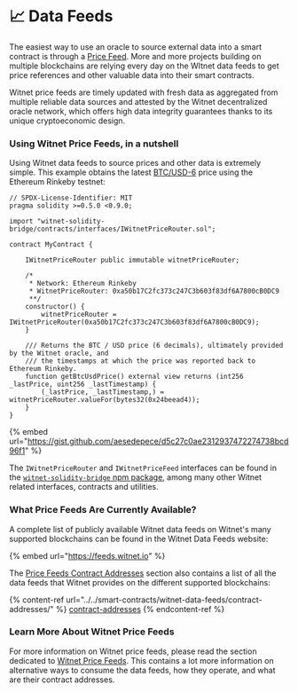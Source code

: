 # 📈 Data Feeds

The easiest way to use an oracle to source external data into a smart contract is through a [Price Feed](../../smart-contracts/witnet-data-feeds/). More and more projects building on multiple blockchains are relying every day on the WItnet data feeds to get price references and other valuable data into their smart contracts.

Witnet price feeds are timely updated with fresh data as aggregated from multiple reliable data sources and attested by the Witnet decentralized oracle network, which offers high data integrity guarantees thanks to its unique cryptoeconomic design.

### Using Witnet Price Feeds, in a nutshell

Using Witnet data feeds to source prices and other data is extremely simple. This example obtains the latest [BTC/USD-6](https://feeds.witnet.io/feeds/ethereum-rinkeby\_btc-usd\_6) price using the Ethereum Rinkeby testnet:


```solidity
// SPDX-License-Identifier: MIT
pragma solidity >=0.5.0 <0.9.0;

import "witnet-solidity-bridge/contracts/interfaces/IWitnetPriceRouter.sol";

contract MyContract {

    IWitnetPriceRouter public immutable witnetPriceRouter;
    
    /*
     * Network: Ethereum Rinkeby
     * WitnetPriceRouter: 0xa50b17C2fc373c247C3b603f83df6A7800cB0DC9
     **/
    constructor() {
        witnetPriceRouter = IWitnetPriceRouter(0xa50b17C2fc373c247C3b603f83df6A7800cB0DC9);
    }

    /// Returns the BTC / USD price (6 decimals), ultimately provided by the Witnet oracle, and
    /// the timestamps at which the price was reported back to Ethereum Rinkeby. 
    function getBtcUsdPrice() external view returns (int256 _lastPrice, uint256 _lastTimestamp) {
        (_lastPrice, _lastTimestamp,) = witnetPriceRouter.valueFor(bytes32(0x24beead4));
    }
}
```

{% embed url="https://gist.github.com/aesedepece/d5c27c0ae2312937472274738bcd96f1" %}

The `IWitnetPriceRouter` and `IWitnetPriceFeed` interfaces can be found in the [`witnet-solidity-bridge` npm package](https://www.npmjs.com/package/witnet-solidity-bridge), among many other Witnet related interfaces, contracts and utilities.

### What Price Feeds Are Currently Available?

A complete list of publicly available Witnet data feeds on Witnet's many supported blockchains can be found in the Witnet Data Feeds website:

{% embed url="https://feeds.witnet.io" %}

The [Price Feeds Contract Addresses](../../smart-contracts/witnet-data-feeds/contract-addresses/) section also contains a list of all the data feeds that Witnet provides on the different supported blockchains:

{% content-ref url="../../smart-contracts/witnet-data-feeds/contract-addresses/" %}
[contract-addresses](../../smart-contracts/witnet-data-feeds/contract-addresses/)
{% endcontent-ref %}

### Learn More About Witnet Price Feeds

For more information on Witnet price feeds, please read the section dedicated to [Witnet Price Feeds](../../smart-contracts/witnet-data-feeds/). This contains a lot more information on alternative ways to consume the data feeds, how they operate, and what are their contract addresses.
